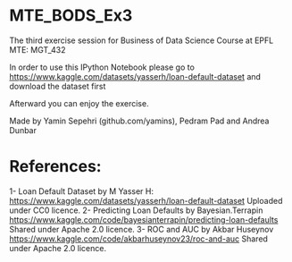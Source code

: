 # MTE_BODS_Ex3
The third exercise session for Business of Data Science Course at EPFL MTE: MGT_432

In order to use this IPython Notebook please go to https://www.kaggle.com/datasets/yasserh/loan-default-dataset
and download the dataset first

Afterward you can enjoy the exercise.

Made by Yamin Sepehri (github.com/yamins), Pedram Pad and Andrea Dunbar

# References:
1- Loan Default Dataset by M Yasser H: https://www.kaggle.com/datasets/yasserh/loan-default-dataset Uploaded under CC0 licence.
2- Predicting Loan Defaults by Bayesian.Terrapin https://www.kaggle.com/code/bayesianterrapin/predicting-loan-defaults Shared under Apache 2.0 licence.
3- ROC and AUC by Akbar Huseynov https://www.kaggle.com/code/akbarhuseynov23/roc-and-auc Shared under Apache 2.0 licence.
